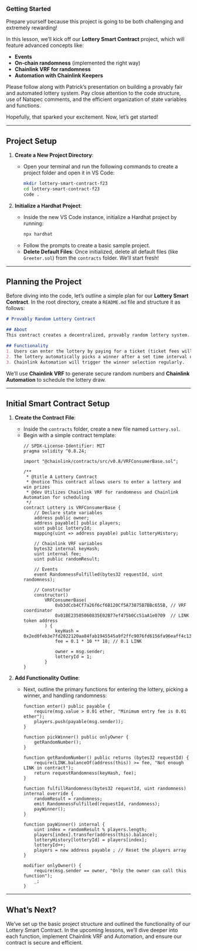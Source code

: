 ### Getting Started

Prepare yourself because this project is going to be both challenging and extremely rewarding!

In this lesson, we’ll kick off our **Lottery Smart Contract** project, which will feature advanced concepts like:

- **Events**
- **On-chain randomness** (implemented the right way)
- **Chainlink VRF for randomness**
- **Automation with Chainlink Keepers**

Please follow along with Patrick’s presentation on building a provably fair and automated lottery system. Pay close attention to the code structure, use of Natspec comments, and the efficient organization of state variables and functions.

Hopefully, that sparked your excitement. Now, let’s get started!

---

## Project Setup

1. **Create a New Project Directory**:
   - Open your terminal and run the following commands to create a project folder and open it in VS Code:
     ```bash
     mkdir lottery-smart-contract-f23
     cd lottery-smart-contract-f23
     code .
     ```

2. **Initialize a Hardhat Project**:
   - Inside the new VS Code instance, initialize a Hardhat project by running:
     ```bash
     npx hardhat
     ```
   - Follow the prompts to create a basic sample project.
   - **Delete Default Files**: Once initialized, delete all default files (like `Greeter.sol`) from the `contracts` folder. We’ll start fresh!

---

## Planning the Project

Before diving into the code, let’s outline a simple plan for our **Lottery Smart Contract**. In the root directory, create a `README.md` file and structure it as follows:

```markdown
# Provably Random Lottery Contract

## About
This contract creates a decentralized, provably random lottery system.

## Functionality
1. Users can enter the lottery by paying for a ticket (ticket fees will be the prize).
2. The lottery automatically picks a winner after a set time interval using Chainlink VRF for randomness.
3. Chainlink Automation will trigger the winner selection regularly.
```

We’ll use **Chainlink VRF** to generate secure random numbers and **Chainlink Automation** to schedule the lottery draw.

---

## Initial Smart Contract Setup

1. **Create the Contract File**:
   - Inside the `contracts` folder, create a new file named `Lottery.sol`.
   - Begin with a simple contract template:
     ```solidity
     // SPDX-License-Identifier: MIT
     pragma solidity ^0.8.24;

     import "@chainlink/contracts/src/v0.8/VRFConsumerBase.sol";

     /**
      * @title A Lottery Contract
      * @notice This contract allows users to enter a lottery and win prizes
      * @dev Utilizes Chainlink VRF for randomness and Chainlink Automation for scheduling
      */
     contract Lottery is VRFConsumerBase {
         // Declare state variables
         address public owner;
         address payable[] public players;
         uint public lotteryId;
         mapping(uint => address payable) public lotteryHistory;

         // Chainlink VRF variables
         bytes32 internal keyHash;
         uint internal fee;
         uint public randomResult;

         // Events
         event RandomnessFulfilled(bytes32 requestId, uint randomness);

         // Constructor
         constructor()
             VRFConsumerBase(
                 0xb3dCcb4Cf7a26f6cf6B120Cf5A73875B7BBc655B, // VRF coordinator
                 0x01BE23585060835E02B77ef475b0Cc51aA1e0709  // LINK token address
             ) {
                 keyHash = 0x2ed0feb3e7fd2022120aa84fab1945545a9f2ffc9076fd6156fa96eaff4c1311;
                 fee = 0.1 * 10 ** 18; // 0.1 LINK

                 owner = msg.sender;
                 lotteryId = 1;
             }
     }
     ```

2. **Add Functionality Outline**:
   - Next, outline the primary functions for entering the lottery, picking a winner, and handling randomness:
     ```solidity
     function enter() public payable {
         require(msg.value > 0.01 ether, "Minimum entry fee is 0.01 ether");
         players.push(payable(msg.sender));
     }

     function pickWinner() public onlyOwner {
         getRandomNumber();
     }

     function getRandomNumber() public returns (bytes32 requestId) {
         require(LINK.balanceOf(address(this)) >= fee, "Not enough LINK in contract");
         return requestRandomness(keyHash, fee);
     }

     function fulfillRandomness(bytes32 requestId, uint randomness) internal override {
         randomResult = randomness;
         emit RandomnessFulfilled(requestId, randomness);
         payWinner();
     }

     function payWinner() internal {
         uint index = randomResult % players.length;
         players[index].transfer(address(this).balance);
         lotteryHistory[lotteryId] = players[index];
         lotteryId++;
         players = new address payable ; // Reset the players array
     }

     modifier onlyOwner() {
         require(msg.sender == owner, "Only the owner can call this function");
         _;
     }
     ```

---

## What’s Next?

We’ve set up the basic project structure and outlined the functionality of our Lottery Smart Contract. In the upcoming lessons, we’ll dive deeper into each function, implement Chainlink VRF and Automation, and ensure our contract is secure and efficient.